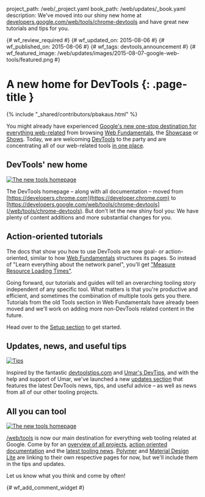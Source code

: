 project_path: /web/_project.yaml
book_path: /web/updates/_book.yaml
description: We've moved into our shiny new home at <a href='/web/tools/chrome-devtools'>developers.google.com/web/tools/chrome-devtools</a> and have great new tutorials and tips for you.

{# wf_review_required #}
{# wf_updated_on: 2015-08-06 #}
{# wf_published_on: 2015-08-06 #}
{# wf_tags: devtools,announcement #}
{# wf_featured_image: /web/updates/images/2015-08-07-google-web-tools/featured.png #}

# A new home for DevTools {: .page-title }

{% include "_shared/contributors/pbakaus.html" %}


You might already have experienced [Google's new one-stop destination for everything web-related](/web) from browsing [Web Fundamentals](/web/fundamentals), the [Showcase](/web/showcase) or [Shows](/web/shows). Today, we are welcoming [DevTools](/web/tools/chrome-devtools) to the party and are concentrating all of our web-related tools [in one place](/web/tools).

## DevTools' new home

[![The new tools homepage](/web/updates/images/2015-08-07-google-web-tools/devtools.png)](/web/tools/chrome-devtools)

The DevTools homepage – along with all documentation – moved from [https://developers.chrome.com](https://developer.chrome.com) to [https://developers.google.com/web/tools/chrome-devtools](/web/tools/chrome-devtools). But don't let the new shiny fool you: We have plenty of content additions and more substantial changes for you.

## Action-oriented tutorials

The docs that show you how to use DevTools are now goal- or action-oriented, similar to how [Web Fundamentals](/web/fundamentals) structures its pages. So instead of "Learn everything about the network panel", you'll get ["Measure Resource Loading Times"](/web/tools/chrome-devtools/profile/network-performance/resource-loading).

Going forward, our tutorials and guides will tell an overarching tooling story independent of any specific tool. What matters is that you're productive and efficient, and sometimes the combination of multiple tools gets you there. Tutorials from the old Tools section in Web Fundamentals have already been moved and we'll work on adding more non-DevTools related content in the future.

Head over to the [Setup section](/web/tools/setup/) to get started.

## Updates, news, and useful tips

[![Tips](/web/updates/images/2015-08-07-google-web-tools/tips.png)](/web/updates/tools)

Inspired by the fantastic [devtoolstips.com](http://devtoolstips.com/) and [Umar's DevTips](https://umaar.com/dev-tips/), and with the help and support of Umar, we've launched a new [updates section](/web/updates/tools) that features the latest DevTools news, tips, and useful advice – as well as news from all of our other tooling projects.

## All you can tool

[![The new tools homepage](/web/updates/images/2015-08-07-google-web-tools/featured.png)](/web/tools)

[/web/tools](/web/tools) is now our main destination for everything web tooling related at Google. Come by for an [overview of all projects](/web/tools), [action oriented documentation](/web/tools/chrome-devtools#docs) and the [latest tooling news](/web/updates/tools). [Polymer](https://www.polymer-project.org) and [Material Design Lite](http://www.getmdl.io/) are linking to their own respective pages for now, but we'll include them in the tips and updates.

Let us know what you think and come by often!


{# wf_add_comment_widget #}
